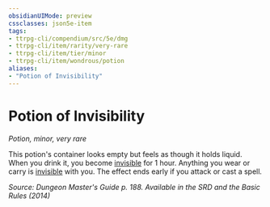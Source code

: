 ```yaml
---
obsidianUIMode: preview
cssclasses: json5e-item
tags:
- ttrpg-cli/compendium/src/5e/dmg
- ttrpg-cli/item/rarity/very-rare
- ttrpg-cli/item/tier/minor
- ttrpg-cli/item/wondrous/potion
aliases: 
- "Potion of Invisibility"
---
```

# Potion of Invisibility
*Potion, minor, very rare*  



This potion's container looks empty but feels as though it holds liquid. When you drink it, you become [invisible](/3-Mechanics/CLI/Rules/conditions.md#Invisible) for 1 hour. Anything you wear or carry is [invisible](/3-Mechanics/CLI/Rules/conditions.md#Invisible) with you. The effect ends early if you attack or cast a spell.

*Source: Dungeon Master's Guide p. 188. Available in the <span title='Systems Reference Document (5.1)'>SRD</span> and the Basic Rules (2014)*